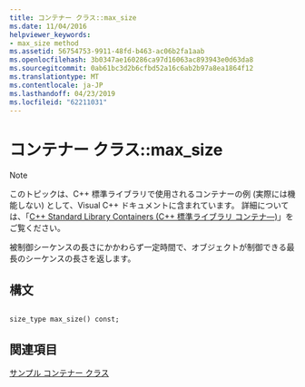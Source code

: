 ```yaml
---
title: コンテナー クラス::max_size
ms.date: 11/04/2016
helpviewer_keywords:
- max_size method
ms.assetid: 56754753-9911-48fd-b463-ac06b2fa1aab
ms.openlocfilehash: 3b0347ae160286ca97d16063ac893943e0d63da8
ms.sourcegitcommit: 0ab61bc3d2b6cfbd52a16c6ab2b97a8ea1864f12
ms.translationtype: MT
ms.contentlocale: ja-JP
ms.lasthandoff: 04/23/2019
ms.locfileid: "62211031"
---
```

# <a name="container-classmaxsize"></a>コンテナー クラス::max_size

> [!NOTE]
> このトピックは、C++ 標準ライブラリで使用されるコンテナーの例 (実際には機能しない) として、Visual C++ ドキュメントに含まれています。 詳細については、「[C++ Standard Library Containers (C++ 標準ライブラリ コンテナ―)](../standard-library/stl-containers.md)」をご覧ください。

被制御シーケンスの長さにかかわらず一定時間で、オブジェクトが制御できる最長のシーケンスの長さを返します。

## <a name="syntax"></a>構文

```

size_type max_size() const;
```

## <a name="see-also"></a>関連項目

[サンプル コンテナー クラス](../standard-library/sample-container-class.md)<br/>
